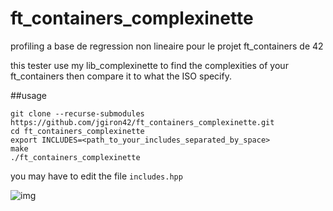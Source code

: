 # ft_containers_complexinette
profiling a base de regression non lineaire pour le projet ft_containers de 42

this tester use my lib_complexinette to find the complexities of your ft_containers then compare it to what the ISO specify.

##usage

```
git clone --recurse-submodules https://github.com/jgiron42/ft_containers_complexinette.git
cd ft_containers_complexinette
export INCLUDES=<path_to_your_includes_separated_by_space>
make
./ft_containers_complexinette
```
you may have to edit the file `includes.hpp`

![img](https://i.ibb.co/2Ynz8jD/Screenshot-from-2022-03-13-23-28-33.png)
